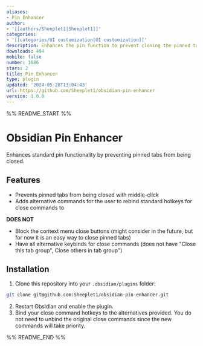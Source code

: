 ```yaml
---
aliases:
- Pin Enhancer
author:
- '[[authors/Sheeplet1|Sheeplet1]]'
categories:
- '[[categories/UI customization|UI customization]]'
description: Enhances the pin function to prevent closing the pinned tab.
downloads: 494
mobile: false
number: 1686
stars: 2
title: Pin Enhancer
type: plugin
updated: '2024-05-28T13:04:43'
url: https://github.com/Sheeplet1/obsidian-pin-enhancer
version: 1.0.0
---
```


%% README_START %%

# Obsidian Pin Enhancer

Enhances standard pin functionality by preventing pinned tabs from being closed.

## Features

-   Prevents pinned tabs from being closed with middle-click
-   Adds alternative commands for the user to rebind standard hotkeys for close commands to

**DOES NOT**
- 	Block the context menu close buttons (might consider in the future, but for now it is an easy way to close pinned tabs)
- 	Have all alternative keybinds for close commands (does not have "Close this tab group", Close others in tab group")

## Installation

1. Clone this repository into your `.obsidian/plugins` folder:

```bash
git clone git@github.com:Sheeplet1/obsidian-pin-enhancer.git
```

2. Restart Obsidian and enable the plugin.
3. Bind your close command hotkeys to the alternatives provided. You do not need to unbind the original close commands since the new commands will take priority.


%% README_END %%